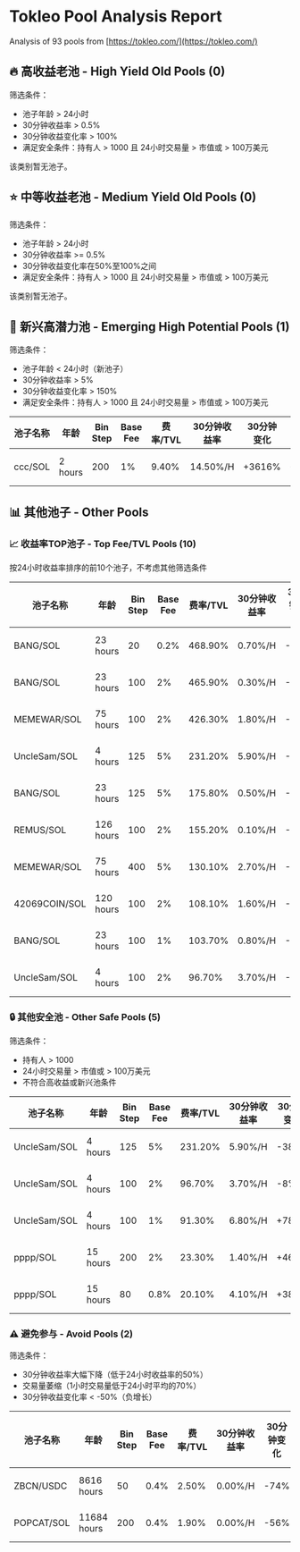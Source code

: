 # Tokleo Pool Analysis Report

Analysis of 93 pools from [https://tokleo.com/](https://tokleo.com/)



## 🔥 高收益老池 - High Yield Old Pools (0)

筛选条件：
- 池子年龄 > 24小时
- 30分钟收益率 > 0.5%
- 30分钟收益变化率 > 100%
- 满足安全条件：持有人 > 1000 且 24小时交易量 > 市值或 > 100万美元

该类别暂无池子。


## ⭐ 中等收益老池 - Medium Yield Old Pools (0)

筛选条件：
- 池子年龄 > 24小时
- 30分钟收益率 >= 0.5%
- 30分钟收益变化率在50%至100%之间
- 满足安全条件：持有人 > 1000 且 24小时交易量 > 市值或 > 100万美元

该类别暂无池子。


## 🌊 新兴高潜力池 - Emerging High Potential Pools (1)

筛选条件：
- 池子年龄 < 24小时（新池子）
- 30分钟收益率 > 5%
- 30分钟收益变化率 > 150%
- 满足安全条件：持有人 > 1000 且 24小时交易量 > 市值或 > 100万美元

| 池子名称 | 年龄 | Bin Step | Base Fee | 费率/TVL | 30分钟收益率 | 30分钟变化 | 1H变化率 | 链接 |
| ---- | --- | -------- | -------- | ------- | -------- | ---------- | -------- | ----- |
| ccc/SOL | 2 hours | 200 | 1% | 9.40% | 14.50%/H | +3616% | +2200% | [Meteora](https://app.meteora.ag/dlmm/ExBGLu5BUmUgdp3t9h3KJeaAc4ZfGGVwgyXtLjHGciGn)<br>[GMGN](https://gmgn.ai/sol/token/8aUuc8aTFX6bUwRCirEuJkwfGGxFCTFDjQJDPHYi5mqJ)<br>[GeckoTerminal](https://www.geckoterminal.com/solana/pools/8aUuc8aTFX6bUwRCirEuJkwfGGxFCTFDjQJDPHYi5mqJ) |


## 📊 其他池子 - Other Pools

### 📈 收益率TOP池子 - Top Fee/TVL Pools (10)

按24小时收益率排序的前10个池子，不考虑其他筛选条件

| 池子名称 | 年龄 | Bin Step | Base Fee | 费率/TVL | 30分钟收益率 | 30分钟变化 | 1H变化率 | 链接 |
| ---- | --- | -------- | -------- | ------- | -------- | ---------- | -------- | ----- |
| BANG/SOL | 23 hours | 20 | 0.2% | 468.90% | 0.70%/H | -97% | -95% | [Meteora](https://app.meteora.ag/dlmm/Ai5zjV2kczdqdwMH5mgEpvYhERUoN1wBnin2wR9get85)<br>[GMGN](https://gmgn.ai/sol/token/CEK3J5DavCqqn3bV1smLZz7LxJR5eaRN5KxCxDZBq7SG)<br>[GeckoTerminal](https://www.geckoterminal.com/solana/pools/CEK3J5DavCqqn3bV1smLZz7LxJR5eaRN5KxCxDZBq7SG) |
| BANG/SOL | 23 hours | 100 | 2% | 465.90% | 0.30%/H | -99% | -98% | [Meteora](https://app.meteora.ag/dlmm/5u8c8zkXCgXtv7gjPd75gC7sY9cJR3m1wbKBhxvZz2qW)<br>[GMGN](https://gmgn.ai/sol/token/CEK3J5DavCqqn3bV1smLZz7LxJR5eaRN5KxCxDZBq7SG)<br>[GeckoTerminal](https://www.geckoterminal.com/solana/pools/CEK3J5DavCqqn3bV1smLZz7LxJR5eaRN5KxCxDZBq7SG) |
| MEMEWAR/SOL | 75 hours | 100 | 2% | 426.30% | 1.80%/H | -90% | -87% | [Meteora](https://app.meteora.ag/dlmm/3tUBoH2SMWnVovb3EgfEKYsh9QCgSnvmN3TLoyZffghK)<br>[GMGN](https://gmgn.ai/sol/token/6nhC348vzsU91mwvqUXPbLz6jpc8gj4Lj6N87j5opump)<br>[GeckoTerminal](https://www.geckoterminal.com/solana/pools/6nhC348vzsU91mwvqUXPbLz6jpc8gj4Lj6N87j5opump) |
| UncleSam/SOL | 4 hours | 125 | 5% | 231.20% | 5.90%/H | -38% | +28% | [Meteora](https://app.meteora.ag/dlmm/d4M4cCzh5HqWaHpKgs53sR2dYVCkn1JJLDdNR9ed7Wu)<br>[GMGN](https://gmgn.ai/sol/token/BV8BaYoXwWjHXBRXpCKjvemNUYULPuv77kxJRzrWp3Su)<br>[GeckoTerminal](https://www.geckoterminal.com/solana/pools/BV8BaYoXwWjHXBRXpCKjvemNUYULPuv77kxJRzrWp3Su) |
| BANG/SOL | 23 hours | 125 | 5% | 175.80% | 0.50%/H | -93% | -89% | [Meteora](https://app.meteora.ag/dlmm/3FFxVBHpcmAP1qbPRRxM4XNvhSrJxCfY2pBo8S9shxfE)<br>[GMGN](https://gmgn.ai/sol/token/CEK3J5DavCqqn3bV1smLZz7LxJR5eaRN5KxCxDZBq7SG)<br>[GeckoTerminal](https://www.geckoterminal.com/solana/pools/CEK3J5DavCqqn3bV1smLZz7LxJR5eaRN5KxCxDZBq7SG) |
| REMUS/SOL | 126 hours | 100 | 2% | 155.20% | 0.10%/H | -98% | -98% | [Meteora](https://app.meteora.ag/dlmm/2RKvewsKZdPJmexTDC9MExEfnZAv1d4wctak9GDWrgNY)<br>[GMGN](https://gmgn.ai/sol/token/EiKZAWphC65hFKz9kygWgKGcRZUGgdMmH2zSPtbGpump)<br>[GeckoTerminal](https://www.geckoterminal.com/solana/pools/EiKZAWphC65hFKz9kygWgKGcRZUGgdMmH2zSPtbGpump) |
| MEMEWAR/SOL | 75 hours | 400 | 5% | 130.10% | 2.70%/H | -50% | -39% | [Meteora](https://app.meteora.ag/dlmm/Bv6Ds7DQaAgzWoSsdrPwePFb4uRfNBAeQu39Vs9ycP9J)<br>[GMGN](https://gmgn.ai/sol/token/6nhC348vzsU91mwvqUXPbLz6jpc8gj4Lj6N87j5opump)<br>[GeckoTerminal](https://www.geckoterminal.com/solana/pools/6nhC348vzsU91mwvqUXPbLz6jpc8gj4Lj6N87j5opump) |
| 42069COIN/SOL | 120 hours | 100 | 2% | 108.10% | 1.60%/H | -64% | -60% | [Meteora](https://app.meteora.ag/dlmm/8e9T9yxucxV6HXQmVLdxohV24ZUpWmAV7iHfowibACFQ)<br>[GMGN](https://gmgn.ai/sol/token/5CxtvaR1SskwLxfzHGurx8Enu8bgSTPyWF3YP4sWpump)<br>[GeckoTerminal](https://www.geckoterminal.com/solana/pools/5CxtvaR1SskwLxfzHGurx8Enu8bgSTPyWF3YP4sWpump) |
| BANG/SOL | 23 hours | 100 | 1% | 103.70% | 0.80%/H | -82% | -77% | [Meteora](https://app.meteora.ag/dlmm/5CsNiTUaHTJknRXAc3tYQX413EkHxQAAtEoM5GZxvhDN)<br>[GMGN](https://gmgn.ai/sol/token/CEK3J5DavCqqn3bV1smLZz7LxJR5eaRN5KxCxDZBq7SG)<br>[GeckoTerminal](https://www.geckoterminal.com/solana/pools/CEK3J5DavCqqn3bV1smLZz7LxJR5eaRN5KxCxDZBq7SG) |
| UncleSam/SOL | 4 hours | 100 | 2% | 96.70% | 3.70%/H | -8% | +43% | [Meteora](https://app.meteora.ag/dlmm/D3R9FNF5TASYiK6V1wDdkmWwyZcDkUbb6a1ZohGqCpYK)<br>[GMGN](https://gmgn.ai/sol/token/BV8BaYoXwWjHXBRXpCKjvemNUYULPuv77kxJRzrWp3Su)<br>[GeckoTerminal](https://www.geckoterminal.com/solana/pools/BV8BaYoXwWjHXBRXpCKjvemNUYULPuv77kxJRzrWp3Su) |


### 🔒 其他安全池 - Other Safe Pools (5)

筛选条件：
- 持有人 > 1000
- 24小时交易量 > 市值或 > 100万美元
- 不符合高收益或新兴池条件

| 池子名称 | 年龄 | Bin Step | Base Fee | 费率/TVL | 30分钟收益率 | 30分钟变化 | 1H变化率 | 链接 |
| ---- | --- | -------- | -------- | ------- | -------- | ---------- | -------- | ----- |
| UncleSam/SOL | 4 hours | 125 | 5% | 231.20% | 5.90%/H | -38% | +28% | [Meteora](https://app.meteora.ag/dlmm/d4M4cCzh5HqWaHpKgs53sR2dYVCkn1JJLDdNR9ed7Wu)<br>[GMGN](https://gmgn.ai/sol/token/BV8BaYoXwWjHXBRXpCKjvemNUYULPuv77kxJRzrWp3Su)<br>[GeckoTerminal](https://www.geckoterminal.com/solana/pools/BV8BaYoXwWjHXBRXpCKjvemNUYULPuv77kxJRzrWp3Su) |
| UncleSam/SOL | 4 hours | 100 | 2% | 96.70% | 3.70%/H | -8% | +43% | [Meteora](https://app.meteora.ag/dlmm/D3R9FNF5TASYiK6V1wDdkmWwyZcDkUbb6a1ZohGqCpYK)<br>[GMGN](https://gmgn.ai/sol/token/BV8BaYoXwWjHXBRXpCKjvemNUYULPuv77kxJRzrWp3Su)<br>[GeckoTerminal](https://www.geckoterminal.com/solana/pools/BV8BaYoXwWjHXBRXpCKjvemNUYULPuv77kxJRzrWp3Su) |
| UncleSam/SOL | 4 hours | 100 | 1% | 91.30% | 6.80%/H | +78% | +387% | [Meteora](https://app.meteora.ag/dlmm/GV6J2BoHj4JFCBgZoaAuQ7V4qJWViZTVGWGcoFcSgZJb)<br>[GMGN](https://gmgn.ai/sol/token/BV8BaYoXwWjHXBRXpCKjvemNUYULPuv77kxJRzrWp3Su)<br>[GeckoTerminal](https://www.geckoterminal.com/solana/pools/BV8BaYoXwWjHXBRXpCKjvemNUYULPuv77kxJRzrWp3Su) |
| pppp/SOL | 15 hours | 200 | 2% | 23.30% | 1.40%/H | +46% | +110% | [Meteora](https://app.meteora.ag/dlmm/92LJswhnFu8j4uHLbNVawwfZ9MDHykFdFLhXCvyrcLTd)<br>[GMGN](https://gmgn.ai/sol/token/CmXr8rZyqxbFKv44kk1u8ixQM9mZnUf625k56p27pump)<br>[GeckoTerminal](https://www.geckoterminal.com/solana/pools/CmXr8rZyqxbFKv44kk1u8ixQM9mZnUf625k56p27pump) |
| pppp/SOL | 15 hours | 80 | 0.8% | 20.10% | 4.10%/H | +388% | +775% | [Meteora](https://app.meteora.ag/dlmm/3du2PjHasWwmLCoe9Y4BtAmodmHMGPhzS2Su46jrwonn)<br>[GMGN](https://gmgn.ai/sol/token/CmXr8rZyqxbFKv44kk1u8ixQM9mZnUf625k56p27pump)<br>[GeckoTerminal](https://www.geckoterminal.com/solana/pools/CmXr8rZyqxbFKv44kk1u8ixQM9mZnUf625k56p27pump) |


### ⚠️ 避免参与 - Avoid Pools (2)

筛选条件：
- 30分钟收益率大幅下降（低于24小时收益率的50%）
- 交易量萎缩（1小时交易量低于24小时平均的70%）
- 30分钟收益变化率 < -50%（负增长）

| 池子名称 | 年龄 | Bin Step | Base Fee | 费率/TVL | 30分钟收益率 | 30分钟变化 | 1H变化率 | 链接 |
| ---- | --- | -------- | -------- | ------- | -------- | ---------- | -------- | ----- |
| ZBCN/USDC | 8616 hours | 50 | 0.4% | 2.50% | 0.00%/H | -74% | 0% | [Meteora](https://app.meteora.ag/dlmm/6Mo8W6b67brHWokLNeXPdfwH7B1ir3xYCGd4EcBen6eM)<br>[GMGN](https://gmgn.ai/sol/token/ZBCNpuD7YMXzTHB2fhGkGi78MNsHGLRXUhRewNRm9RU)<br>[GeckoTerminal](https://www.geckoterminal.com/solana/pools/ZBCNpuD7YMXzTHB2fhGkGi78MNsHGLRXUhRewNRm9RU) |
| POPCAT/SOL | 11684 hours | 200 | 0.4% | 1.90% | 0.00%/H | -56% | 0% | [Meteora](https://app.meteora.ag/dlmm/EbLiu3GfBYh9cfxrdrfhQgbZJmXqch38NmzZKZSkFGGq)<br>[GMGN](https://gmgn.ai/sol/token/7GCihgDB8fe6KNjn2MYtkzZcRjQy3t9GHdC8uHYmW2hr)<br>[GeckoTerminal](https://www.geckoterminal.com/solana/pools/7GCihgDB8fe6KNjn2MYtkzZcRjQy3t9GHdC8uHYmW2hr) |
